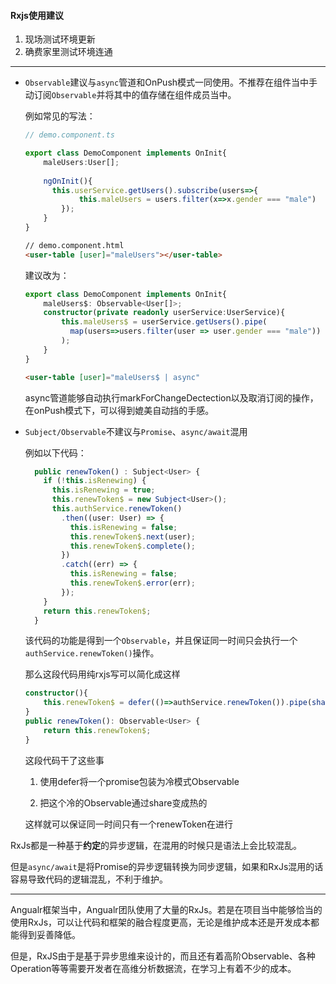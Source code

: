 #### Rxjs使用建议





1. 现场测试环境更新
2. 确费家里测试环境连通



---

- `Observable`建议与`async`管道和OnPush模式一同使用。不推荐在组件当中手动订阅`Observable`并将其中的值存储在组件成员当中。

  例如常见的写法：

  ```typescript
  // demo.component.ts
  
  export class DemoComponent implements OnInit{
      maleUsers:User[];
      
      ngOnInit(){
      	this.userService.getUsers().subscribe(users=>{
              this.maleUsers = users.filter(x=>x.gender === "male")
          });
      }
  }
  ```

  

  ```html
  // demo.component.html
  <user-table [user]="maleUsers"></user-table>
  ```

  

  建议改为：

  ```typescript
  export class DemoComponent implements OnInit{
      maleUsers$: Observable<User[]>;
      constructor(private readonly userService:UserService){
          this.maleUsers$ = userService.getUsers().pipe(
          	map(users=>users.filter(user => user.gender === "male"))
          );
      }
  }
  ```

  

  ```html
  <user-table [user]="maleUsers$ | async"
  ```

  async管道能够自动执行markForChangeDectection以及取消订阅的操作，在onPush模式下，可以得到媲美自动挡的手感。

  

- `Subject/Observable`不建议与`Promise`、`async/await`混用

  例如以下代码：

  ```typescript
    public renewToken() : Subject<User> {
      if (!this.isRenewing) {
        this.isRenewing = true;
        this.renewToken$ = new Subject<User>();
        this.authService.renewToken()
          .then((user: User) => {
            this.isRenewing = false;
            this.renewToken$.next(user);
            this.renewToken$.complete();
          })
          .catch((err) => {
            this.isRenewing = false;
            this.renewToken$.error(err);
          });
      }
      return this.renewToken$;
    }
  ```

  该代码的功能是得到一个`Observable`，并且保证同一时间只会执行一个`authService.renewToken()`操作。

  那么这段代码用纯rxjs写可以简化成这样

  ```typescript
  constructor(){
      this.renewToken$ = defer(()=>authService.renewToken()).pipe(share());
  }
  public renewToken(): Observable<User> {
      return this.renewToken$;
  }
  ```

  这段代码干了这些事

  1. 使用defer将一个promise包装为冷模式Observable

  2. 把这个冷的Observable通过share变成热的

  这样就可以保证同一时间只有一个renewToken在进行

RxJs都是一种基于**约定**的异步逻辑，在混用的时候只是语法上会比较混乱。

但是`async/await`是将Promise的异步逻辑转换为同步逻辑，如果和RxJs混用的话容易导致代码的逻辑混乱，不利于维护。



---

Angualr框架当中，Angualr团队使用了大量的RxJs。若是在项目当中能够恰当的使用RxJs，可以让代码和框架的融合程度更高，无论是维护成本还是开发成本都能得到妥善降低。

但是，RxJS由于是基于异步思维来设计的，而且还有着高阶Observable、各种Operation等等需要开发者在高维分析数据流，在学习上有着不少的成本。